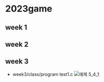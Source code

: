 # 2023game
## week 1
## week 2
## week 3
- week3/class/program test1.c
![예제 5_4_1](https://github.com/2020864003/2023game/assets/128778304/1f517589-df35-4483-bde0-5f967e6d9a4c)
